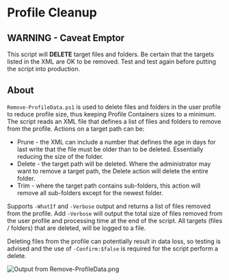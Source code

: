# Profile Cleanup

## WARNING - Caveat Emptor

This script will **DELETE** target files and folders. Be certain that the targets listed in the XML are OK to be removed. Test and test again before putting the script into production.

## About

`Remove-ProfileData.ps1` is used to delete files and folders in the user profile to reduce profile size, thus keeping Profile Containers sizes to a minimum. The script reads an XML file that defines a list of files and folders to remove from the profile. Actions on a target path can be:

* Prune - the XML can include a number that defines the age in days for last write that the file must be older than to be deleted. Essentially reducing the size of the folder.
* Delete - the target path will be deleted. Where the administrator may want to remove a target path, the Delete action will delete the entire folder.
* Trim - where the target path contains sub-folders, this action will remove all sub-folders except for the newest folder.

Supports `-WhatIf` and `-Verbose` output and returns a list of files removed from the profile. Add `-Verbose` will output the total size of files removed from the user profile and processing time at the end of the script. All targets (files / folders) that are deleted, will be logged to a file.

Deleting files from the profile can potentially result in data loss, so testing is advised and the use of `-Confirm:$false` is required for the script perform a delete.

![Output from Remove-ProfileData.png](https://raw.githubusercontent.com/aaronparker/FSLogix/master/img/ProfileDataOutput.png "Output from Remove-ProfileData.png")
